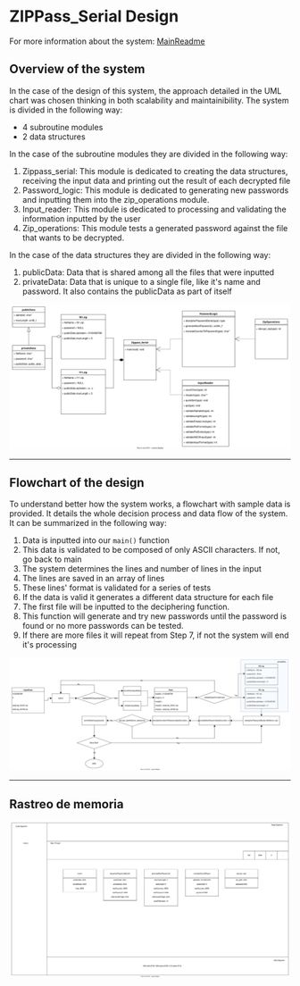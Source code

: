 # ZIPPass_Serial Design

For more information about the system: [MainReadme](../README.md)

## Overview of the system
In the case of the design of this system, the approach detailed in the UML chart was chosen thinking in both scalability and maintainibility. The system is divided in the following way: 
* 4 subroutine modules
* 2 data structures

In the case of the subroutine modules they are divided in the following way: 
1. Zippass_serial: This module is dedicated to creating the data structures, receiving the input data and printing out the result of each decrypted file 
2. Password_logic: This module is dedicated to generating new passwords and inputting them into the zip_operations module.
3. Input_reader: This module is dedicated to processing and validating the information inputted by the user 
4. Zip_operations: This module tests a generated password against the file that wants to be decrypted.

In the case of the data structures they are divided in the following way: 
1. publicData: Data that is shared among all the files that were inputted
2. privateData: Data that is unique to a single file,  like it's name and password. It also contains the publicData as part of itself

![Overview of The System](UML_overview.drawio.svg)

------------
## Flowchart of the design
To understand better how the system works, a flowchart with sample data is provided. It details the whole decision process and data flow of the system. It can be summarized in the following way:
1. Data is inputted into our `main()` function
2. This data is validated to be composed of only ASCII characters. If not, go back to main
3. The system determines the lines and number of lines in the input
4. The lines are saved in an array of lines
5. These lines' format is validated for a series of tests
6. If the data is valid it generates a different data structure for each file
7. The first file will be inputted to the deciphering function. 
8. This function will generate and try new passwords until the password is found or no more passwords can be tested.
9. If there are more files it will repeat from Step 7, if not the system will end it's processing 

![Detailed Flow Chart](UML_flow.drawio.svg)


------------------
## Rastreo de memoria

![Rastreo](MemRastreoHW1.drawio.svg)